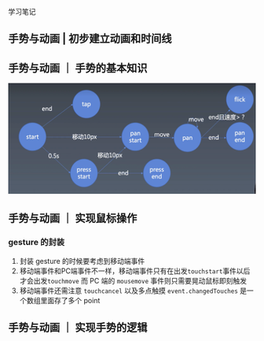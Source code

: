 学习笔记

## 手势与动画 | 初步建立动画和时间线

## 手势与动画 ｜ 手势的基本知识


![gesture](./gesture.png)


## 手势与动画 ｜ 实现鼠标操作

### gesture 的封装

1. 封装 gesture 的时候要考虑到移动端事件
1. 移动端事件和PC端事件不一样，移动端事件只有在出发`touchstart`事件以后才会出发`touchmove` 而 PC 端的 `mousemove` 事件则只需要晃动鼠标即刻触发
1. 移动端事件还需注意 `touchcancel` 以及多点触摸 `event.changedTouches` 是一个数组里面存了多个 point


## 手势与动画 ｜ 实现手势的逻辑






